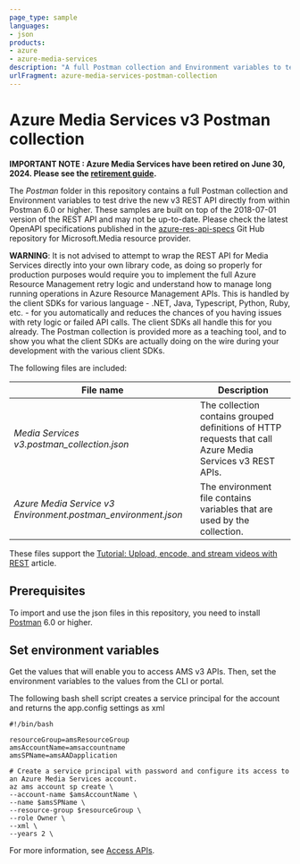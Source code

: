 ```yaml
---
page_type: sample
languages:
- json
products:
- azure
- azure-media-services
description: "A full Postman collection and Environment variables to test drive the new v3 REST API directly from within Postman 6.0 or higher."
urlFragment: azure-media-services-postman-collection
---
```


# Azure Media Services v3 Postman collection

**IMPORTANT NOTE : Azure Media Services have been retired on June 30, 2024. Please see the [retirement guide](https://learn.microsoft.com/azure/media-services/latest/azure-media-services-retirement).**
 
The *Postman* folder in this repository contains a full Postman collection and Environment variables to test drive the new v3 REST API directly from within Postman 6.0 or higher.  These samples are built on top of the 2018-07-01 version of the REST API and may not be up-to-date. Please check the latest OpenAPI specifications published in the [azure-res-api-specs](https://github.com/Azure/azure-rest-api-specs/tree/master/specification/mediaservices/resource-manager/Microsoft.Media/stable) Git Hub repository for Microsoft.Media resource provider. 

**WARNING**: It is not advised to attempt to wrap the REST API for Media Services directly into your own library code, as doing so properly for production purposes would require you to implement the full Azure Resource Management retry logic and understand how to manage long running operations in Azure Resource Management APIs.  This is handled by the client SDKs for various language - .NET, Java, Typescript, Python, Ruby, etc. - for you automatically and reduces the chances of you having issues with rety logic or failed API calls.  The client SDKs all handle this for you already.  The Postman collection is provided more as a teaching tool, and to show you what the client SDKs are actually doing on the wire during your development with the various client SDKs. 

The following files are included:

|File name|Description|
|---|---|
|*Media Services v3.postman_collection.json*|The collection contains grouped definitions of HTTP requests that call Azure Media Services v3 REST APIs.|
|*Azure Media Service v3 Environment.postman_environment.json*|The environment file contains variables that are used by the collection. |

These files support the [Tutorial: Upload, encode, and stream videos with REST](https://docs.microsoft.com/azure/media-services/latest/stream-files-tutorial-with-rest) article.

## Prerequisites

To import and use the json files in this repository, you need to install [Postman](https://www.getpostman.com/) 6.0 or higher.

## Set environment variables

Get the values that will enable you to access AMS v3 APIs. Then, set the environment variables to the values from the CLI or portal. 

The following bash shell script creates a service principal for the account and returns the app.config settings as xml

    #!/bin/bash

    resourceGroup=amsResourceGroup
    amsAccountName=amsaccountname
    amsSPName=amsAADapplication

    # Create a service principal with password and configure its access to an Azure Media Services account.
    az ams account sp create \
    --account-name $amsAccountName \
    --name $amsSPName \
    --resource-group $resourceGroup \
    --role Owner \
    --xml \
    --years 2 \

For more information, see [Access APIs](https://docs.microsoft.com/azure/media-services/latest/access-api-cli-how-to).

